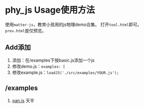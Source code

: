 # phy_js Usage使用方法
使用`matter-js`，教育小孩用的js物理demo合集。
打开`tool.html`即可。`prev.html`是仅预览。

## Add添加
1. 添加：在/examples下按basic.js添加一个js
1. 修改demo.js：`examples: [`
1. 修改example.js：`loadJS('./src/examples/YOUR.js');`

## /examples
1. [pan.js](./src/examples/pan.js) 天平